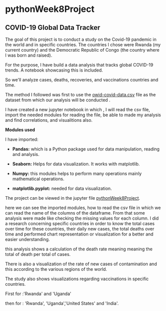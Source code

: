 # pythonWeek8Project

## COVID-19 Global Data Tracker


The goal of this project is to conduct a study on the Covid-19 pandemic in the world and in specific countries. The countries I chose were Rwanda (my current country) and the Democratic Republic of Congo (the country where I was born and raised).

For the purpose, I have build a data analysis
that tracks global COVID-19 trends. A notebook showcasing this is included.

So we'll analyze cases, deaths, recoveries, and vaccinations countries and time.

The method I followed was first to use the [owid-covid-data.csv](./owid-covid-data.csv) file as the dataset from which our analysis will be conducted .

I have created a new jupyter notebook in which , I will read the csv file, import the needed modules for reading the file, be able to made my analysis and find correlations, and visualitions also.

**Modules used**

I have imported:

- **Pandas:**  which is a Python package used for data manipulation, reading and analysis.

* **Seaborn:** Helps for data visualization. It works with matplotlib.

+ **Numpy:** this modules helps to perform many operations mainly mathematical operations.

- **matplotlib.pyplot:** needed for data visualization.


The project can be viewed in the jupyter file [pythonWeek8Project](./pythonWeek8Project.ipynb).



here we can see the imported modules, how to read the csv file in which we can read the name of the columns of the dataframe.
From that some analysis were made like checking the missing values for each column.
I did a research concerning specific countries in order to know the total cases over time for these countries, their daily new cases, the total deaths over time and performed chart representation or visualization for a better and easier understanding.

this analysis shows a calculation of the death rate meaning meaning the total of death per total of cases.

There is also a visualization of the rate of new cases of contamination and this according to the various regions of the world.

The study also shows visualizations regarding vaccinations in specific countries.

First for :'Rwanda' and 'Uganda' 

then for : 'Rwanda', 'Uganda','United States' and 'India'.






